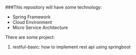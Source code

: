 ###This repository will have some technology:

* Spring Framework
* Cloud Environment
* Micro Service Architecture

There are some project:
1. restful-basic: how to implement rest api using springboot
